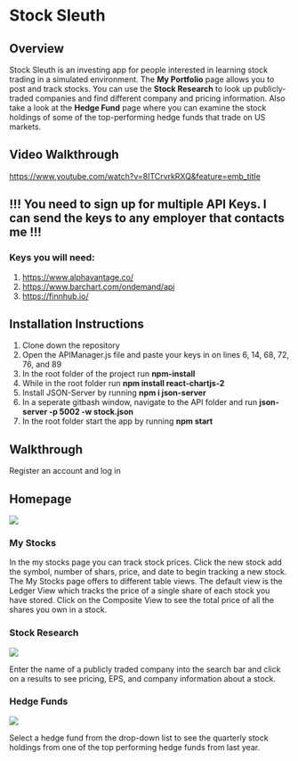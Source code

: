 # Stock Sleuth

## Overview
Stock Sleuth is an investing app for people interested in learning stock trading in a simulated environment.  The **My Portfolio** page allows you to post and track stocks.  You can use the **Stock Research** to look up publicly-traded companies and find different company and pricing information.  Also take a look at the **Hedge Fund** page where you can examine the stock holdings of some of the top-performing hedge funds that trade on US markets.

## Video Walkthrough
https://www.youtube.com/watch?v=8ITCrvrkRXQ&feature=emb_title

## !!! You need to sign up for multiple API Keys.  I can send the keys to any employer that contacts me !!!
### Keys you will need:
1.  https://www.alphavantage.co/
2.  https://www.barchart.com/ondemand/api
3.  https://finnhub.io/

## Installation Instructions
1.  Clone down the repository
3.  Open the APIManager.js file and paste your keys in on lines 6, 14, 68, 72, 76, and 89   
2.  In the root folder of the project run **npm-install**
3.  While in the root folder run **npm install react-chartjs-2**
4.  Install JSON-Server by running **npm i json-server**
4.  In a seperate gitbash window, navigate to the API folder and run **json-server -p 5002 -w stock.json**
5.  In the root folder start the app by running **npm start**

## Walkthrough
 Register an account and log in
 
## Homepage
<img src="https://user-images.githubusercontent.com/62182071/103853413-f960c400-507b-11eb-8cfa-46f98b85a242.png">

### My Stocks
In the my stocks page you can track stock prices.  Click the new stock add the symbol, number of shars, price, and date to begin tracking a new stock.  The My Stocks page offers to different table views.  The default view is the Ledger View which tracks the price of a single share of each stock you have stored.  Click on the Composite View to see the total price of all the shares you own in a stock.

### Stock Research
<img src="https://user-images.githubusercontent.com/62182071/103853477-24e3ae80-507c-11eb-9fc0-bc0adf7a5eec.png">

Enter the name of a publicly traded company into the search bar and click on a results to see pricing, EPS, and company information about a stock.

### Hedge Funds
<img src="https://user-images.githubusercontent.com/62182071/103853529-4ba1e500-507c-11eb-92cc-342e756eef21.png">

Select a hedge fund from the drop-down list to see the quarterly stock holdings from one of the top performing hedge funds from last year. 




